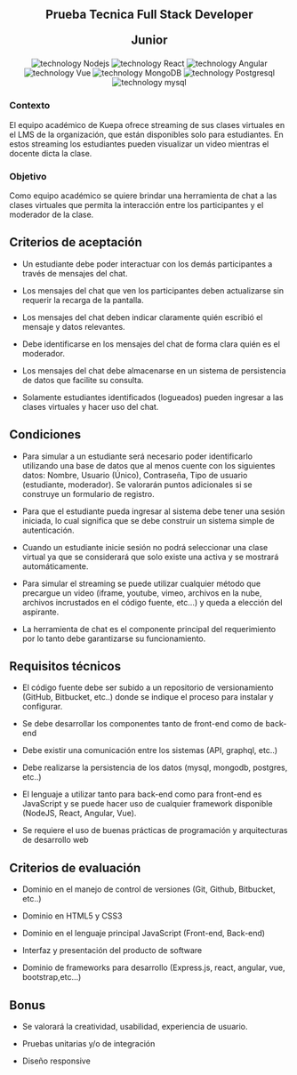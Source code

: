 <h2 align="center">
    <p>Prueba Tecnica Full Stack Developer</p>
    <p>Junior</p>
</h2>

<div align="center">
    <img src="https://img.shields.io/badge/Node-20AA76?logo=Nodedotjs&logoColor=fff" alt="technology Nodejs"/>
    <img src="https://img.shields.io/badge/React-149ECA?logo=React&logoColor=fff" alt="technology React"/>
    <img src="https://img.shields.io/badge/Angular-C43630?logo=Angular&logoColor=fff" alt="technology Angular"/>
    <img src="https://img.shields.io/badge/Vue-51B984?logo=Vuedotjs&logoColor=fff" alt="technology Vue"/>
    <img src="https://img.shields.io/badge/MongoDB-2B694A?logo=MongoDB&logoColor=fff" alt="technology MongoDB"/>
    <img src="https://img.shields.io/badge/PostgreSQL-1D4B9A?logo=Postgresql&logoColor=fff" alt="technology Postgresql"/>
    <img src="https://img.shields.io/badge/MySQL-32AED0?logo=mysql&logoColor=fff" alt="technology mysql"/>
</div>

### Contexto

El equipo académico de Kuepa ofrece streaming de sus clases virtuales en el LMS de la organización, que están disponibles solo para estudiantes. En estos streaming los estudiantes pueden visualizar un video mientras el docente dicta la clase.

### Objetivo

Como equipo académico se quiere brindar una herramienta de chat a las clases virtuales que permita la interacción entre los participantes y el moderador de la clase.

## Criterios de aceptación

- Un estudiante debe poder interactuar con los demás participantes a través de mensajes del chat.

- Los mensajes del chat que ven los participantes deben actualizarse sin requerir la recarga de la pantalla.

- Los mensajes del chat deben indicar claramente quién escribió el mensaje y datos relevantes.

- Debe identificarse en los mensajes del chat de forma clara quién es el moderador.

- Los mensajes del chat debe almacenarse en un sistema de persistencia de datos que facilite su consulta.

- Solamente estudiantes identificados (logueados) pueden ingresar a las clases virtuales y hacer uso del chat.

## Condiciones

- Para simular a un estudiante será necesario poder identificarlo utilizando una base de datos que al menos cuente con los siguientes datos: Nombre, Usuario (Único), Contraseña, Tipo de usuario (estudiante, moderador). Se valorarán puntos adicionales si se construye un formulario de registro.

- Para que el estudiante pueda ingresar al sistema debe tener una sesión iniciada, lo cual significa que se debe construir un sistema simple de autenticación.

- Cuando un estudiante inicie sesión no podrá seleccionar una clase virtual ya que se considerará que solo existe una activa y se mostrará automáticamente.

- Para simular el streaming se puede utilizar cualquier método que precargue un video (iframe, youtube, vimeo, archivos en la nube, archivos incrustados en el código fuente, etc…) y queda a elección del aspirante.

- La herramienta de chat es el componente principal del requerimiento por lo tanto debe garantizarse su funcionamiento.

## Requisitos técnicos

- El código fuente debe ser subido a un repositorio de versionamiento (GitHub, Bitbucket, etc..) donde se indique el proceso para instalar y configurar.

- Se debe desarrollar los componentes tanto de front-end como de back-end

- Debe existir una comunicación entre los sistemas (API, graphql, etc..)

- Debe realizarse la persistencia de los datos (mysql, mongodb, postgres, etc..)

- El lenguaje a utilizar tanto para back-end como para front-end es JavaScript y se puede hacer uso de cualquier framework disponible (NodeJS, React, Angular, Vue).

- Se requiere el uso de buenas prácticas de programación y arquitecturas de desarrollo web

## Criterios de evaluación

- Dominio en el manejo de control de versiones (Git, Github, Bitbucket, etc..)

- Dominio en HTML5 y CSS3

- Dominio en el lenguaje principal JavaScript (Front-end, Back-end)

- Interfaz y presentación del producto de software

- Dominio de frameworks para desarrollo (Express.js, react, angular, vue, bootstrap,etc…)

## Bonus

- Se valorará la creatividad, usabilidad, experiencia de usuario.

- Pruebas unitarias y/o de integración

- Diseño responsive
